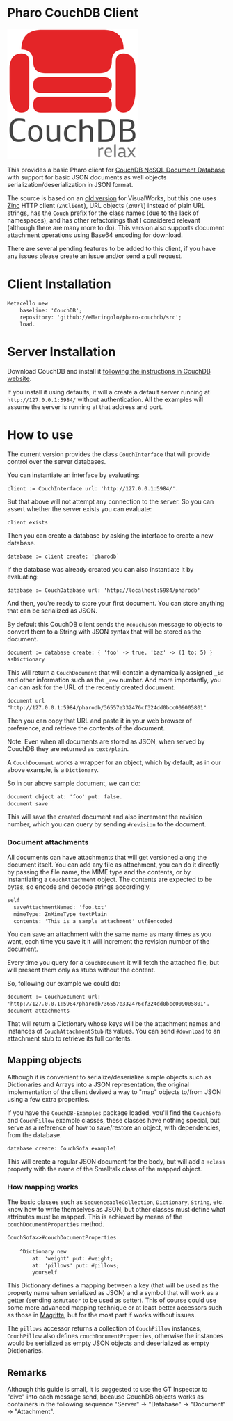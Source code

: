 # Pharo CouchDB Client
![CouchDB](couchdb-vertical-logo.png)

This provides a basic Pharo client for [CouchDB NoSQL Document Database](https://couchdb.org) with support for basic JSON documents as well objects serialization/deserialization in JSON format.

The source is based on an [old version](https://cwiki.apache.org/confluence/display/COUCHDB/Smalltalk) for VisualWorks, but this one uses [Zinc](https://github.com/svenvc/Zinc) HTTP client (`ZnClient`), URL objects (`ZnUrl`) instead of plain URL strings, has the `Couch` prefix for the class names (due to the lack of namespaces), and has other refactorings that I considered relevant (although there are many more to do). This version also supports document attachment operations using Base64 encoding for download.

There are several pending features to be added to this client, if you have any issues please create an issue and/or send a pull request.


# Client Installation
```smalltalk
Metacello new
	baseline: 'CouchDB';
	repository: 'github://eMaringolo/pharo-couchdb/src';
	load.
```

# Server Installation
Download CouchDB and install it [following the instructions in CouchDB website](https://couchdb.apache.org/#download). 

If you install it using defaults, it will a create a default server running at `http://127.0.0.1:5984/` without authentication. All the examples will assume the server is running at that address and port.


# How to use

The current version provides the class `CouchInterface` that will provide control over the server databases.

You can instantiate an interface by evaluating:

```smalltalk
client := CouchInterface url: 'http://127.0.0.1:5984/'.
```

But that above will not attempt any connection to the server. So you can assert whether the server exists you can evaluate:
```smalltalk
client exists
```

Then you can create a database by asking the interface to create a new database.
```smalltalk
database := client create: 'pharodb`
```

If the database was already created you can also instantiate it by evaluating:
```smalltalk
database := CouchDatabase url: 'http://localhost:5984/pharodb'
```

And then, you're ready to store your first document. You can store anything that can be serialized as JSON. 

By default this CouchDB client sends the `#couchJson` message to objects to convert them to a String with JSON syntax that will be stored as the document.

```smalltalk
document := database create: { 'foo' -> true. 'baz' -> (1 to: 5) } asDictionary 
```

This will return a `CouchDocument` that will contain a dynamically assigned `_id` and other information such as the `_rev` number. And more importantly, you can can ask for the URL of the recently created document.

```smalltalk
document url "http://127.0.0.1:5984/pharodb/36557e332476cf324dd0bcc009005801"
```

Then you can copy that URL and paste it in your web browser of preference, and retrieve the contents of the document.

Note: Even when all documents are stored as JSON, when served by CouchDB they are returned as `text/plain`.

A `CouchDocument` works a wrapper for an object, which by default, as in our above example, is a `Dictionary`.

So in our above sample document, we can do:

```
document object at: 'foo' put: false.
document save
```

This will save the created document and also increment the revision number, which you can query by sending `#revision` to the document.

### Document attachments

All documents can have attachments that will get versioned along the document itself. You can add any file as attachment, you can do it directly by passing the file name, the MIME type and the contents, or by instantiating a `CouchAttachment` object.
The contents are expected to be bytes, so encode and decode strings accordingly.

```smalltalk
self 
  saveAttachmentNamed: 'foo.txt'
  mimeType: ZnMimeType textPlain
  contents: 'This is a sample attachment' utf8encoded
```

You can save an attachment with the same name as many times as you want, each time you save it it will increment the revision number of the document.

Every time you query for a `CouchDocument` it will fetch the attached file, but will present them only as stubs without the content.

So, following our example we could do:
```smalltalk
document := CouchDocument url: 'http://127.0.0.1:5984/pharodb/36557e332476cf324dd0bcc009005801'.
document attachments
```

That will return a Dictionary whose keys will be the attachment names and instances of `CouchAttachmentStub` its values. You can send `#download` to an attachment stub to retrieve its full contents.

## Mapping objects

Although it is convenient to serialize/deserialize simple objects such as Dictionaries and Arrays into a JSON representation, the original implementation of the client devised a way to "map" objects to/from JSON using a few extra properties.

If you have the `CouchDB-Examples` package loaded, you'll find the `CouchSofa` and `CouchPillow` example classes, these classes have nothing special, but serve as a reference of how to save/restore an object, with dependencies, from the database.

```smalltalk
database create: CouchSofa example1
```

This will create a regular JSON document for the body, but will add a `+class` property with the name of the Smalltalk class of the mapped object. 

### How mapping works

The basic classes such as `SequenceableCollection`, `Dictionary`, `String`, etc. know how to write themselves as JSON, but other classes must define what attributes must be mapped. This is achieved by means of the `couchDocumentProperties` method.

```smalltalk
CouchSofa>>#couchDocumentProperties 

	^Dictionary new
		at: 'weight' put: #weight;
		at: 'pillows' put: #pillows;
		yourself
```

This Dictionary defines a mapping between a key (that will be used as the property name when serialized as JSON) and a symbol that will work as a getter (sending `asMutator` to be used as setter). This of course could use some more advanced mapping technique or at least better accessors such as those in [Magritte](https://github.com/magritte-metamodel/magritte), but for the most part if works without issues.

The `pillows` accessor returns a collection of `CouchPillow` instances, `CouchPillow` also defines `couchDocumentProperties`, otherwise the instances would be serialized as empty JSON objects and deserialized as empty Dictionaries.


## Remarks
Although this guide is small, it is suggested to use the GT Inspector to "dive" into each message send, because CouchDB objects works as containers in the following sequence "Server" -> "Database" -> "Document" -> "Attachment".

